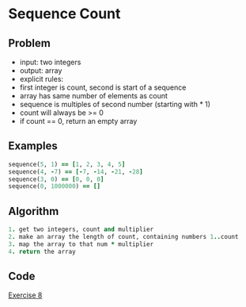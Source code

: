 # Sequence Count

## Problem
- input: two integers
- output: array
- explicit rules:
-   first integer is count, second is start of a sequence
-   array has same number of elements as count
-   sequence is multiples of second number (starting with * 1)
-   count will always be >= 0
-   if count == 0, return an empty array

## Examples

```ruby
sequence(5, 1) == [1, 2, 3, 4, 5]
sequence(4, -7) == [-7, -14, -21, -28]
sequence(3, 0) == [0, 0, 0]
sequence(0, 1000000) == []
```

## Algorithm

```ruby
1. get two integers, count and multiplier
2. make an array the length of count, containing numbers 1..count
3. map the array to that num * multiplier
4. return the array

```

## Code

[Exercise 8](/exercise_8.rb)